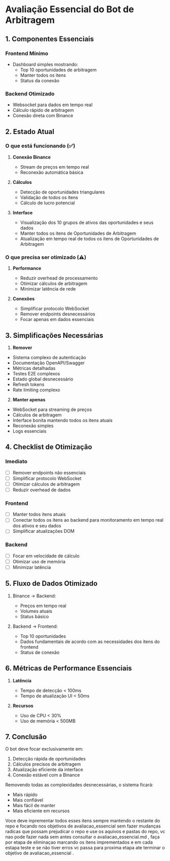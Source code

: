 # Avaliação Essencial do Bot de Arbitragem

## 1. Componentes Essenciais

### Frontend Mínimo
- Dashboard simples mostrando:
  - Top 10 oportunidades de arbitragem
  - Manter todos os itens 
  - Status da conexão

### Backend Otimizado
- Websocket para dados em tempo real
- Cálculo rápido de arbitragem
- Conexão direta com Binance

## 2. Estado Atual

### O que está funcionando (✅)
1. **Conexão Binance**
   - Stream de preços em tempo real
   - Reconexão automática básica

2. **Cálculos**
   - Detecção de oportunidades triangulares
   - Validação de todos os itens 
   - Cálculo de lucro potencial

3. **Interface**
   - Visualização dos 10 grupos de ativos das oportunidades e seus dados
   - Manter todos os itens de Oportunidades de Arbitragem 
   - Atualização em tempo real de todos os itens de Oportunidades de Arbitragem

### O que precisa ser otimizado (⚠️)
1. **Performance**
   - Reduzir overhead de processamento
   - Otimizar cálculos de arbitragem 
   - Minimizar latência de rede

2. **Conexões**
   - Simplificar protocolo WebSocket
   - Remover endpoints desnecessários
   - Focar apenas em dados essenciais

## 3. Simplificações Necessárias

1. **Remover**
- Sistema complexo de autenticação
- Documentação OpenAPI/Swagger
- Métricas detalhadas
- Testes E2E complexos
- Estado global desnecessário
- Refresh tokens
- Rate limiting complexo

2. **Manter apenas**
- WebSocket para streaming de preços
- Cálculos de arbitragem 
- Interface bonita mantendo todos os itens atuais
- Reconexão simples
- Logs essenciais

## 4. Checklist de Otimização

### Imediato
- [ ] Remover endpoints não essenciais
- [ ] Simplificar protocolo WebSocket
- [ ] Otimizar cálculos de arbitragem
- [ ] Reduzir overhead de dados

### Frontend
- [ ] Manter todos itens atuais 
- [ ] Conectar todos os itens ao backend para monitoramento em tempo real dos ativos e seu dados
- [ ] Simplificar atualizações DOM

### Backend
- [ ] Focar em velocidade de cálculo
- [ ] Otimizar uso de memória
- [ ] Minimizar latência

## 5. Fluxo de Dados Otimizado

1. Binance → Backend:
   - Preços em tempo real
   - Volumes atuais
   - Status básico

2. Backend → Frontend:
   - Top 10 oportunidades
   - Dados fundamentais de acordo com as necessidades dos itens do frontend
   - Status de conexão

## 6. Métricas de Performance Essenciais

1. **Latência**
   - Tempo de detecção < 100ms
   - Tempo de atualização UI < 50ms

2. **Recursos**
   - Uso de CPU < 30%
   - Uso de memória < 500MB

## 7. Conclusão

O bot deve focar exclusivamente em:
1. Detecção rápida de oportunidades
2. Cálculos precisos de arbitragem
3. Atualização eficiente da interface
4. Conexão estável com a Binance

Removendo todas as complexidades desnecessárias, o sistema ficará:
- Mais rápido
- Mais confiável
- Mais fácil de manter
- Mais eficiente em recursos

Voce deve inprementar todos esses itens sempre  mantendo o restante do repo e focando nos objetivos de avaliacao_essencial sem fazer mudanças radicas que possam prejudicar o repo e use os aquivos e pastas do repo, vc nao pode fazer nada sem antes consultar o avaliacao_essencial.md , faça por etapa de eliminaçao marcando os itens imprementados e em cada estapa teste e se não tiver erros vc passa para proxima etapa ate terminar o objetivo de avaliacao_essencial .